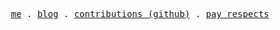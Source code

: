 <p align="center">
  <samp>
    <a href="https://ko-fi.com/novusnota">me</a> . 
    <a href="https://gist.github.com/novusnota">blog</a> . 
    <a href="https://github.com/novusnota-forks">contributions (github)</a> . 
    <a href="https://github.com/novusnota/novusnota/blob/main/DONATE.md">pay respects</a>
  </samp>
</p>

<!--
  👋 Hello there!
  🤫 Psst, here's a secret crypto-related blog: https://mirror.xyz/0xA1F88d9035F290779298684b4a92C057904bF531
-->
